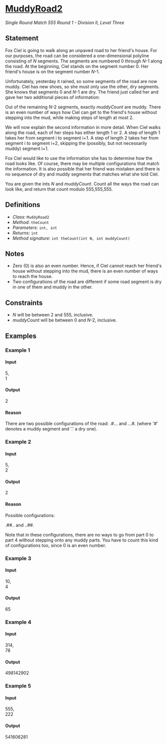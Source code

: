 # [MuddyRoad2](http://community.topcoder.com/tc?module=ProblemDetail&rd=15177&pm=12189)
*Single Round Match 555 Round 1 - Division II, Level Three*

## Statement
Fox Ciel is going to walk along an unpaved road to her friend's house.
For our purposes, the road can be considered a one-dimensional polyline consisting of *N* segments.
The segments are numbered 0 through *N*-1 along the road.
At the beginning, Ciel stands on the segment number 0.
Her friend's house is on the segment number *N*-1.

Unfortunately, yesterday it rained, so some segments of the road are now muddy.
Ciel has new shoes, so she must only use the other, dry segments.
She knows that segments 0 and *N*-1 are dry.
The friend just called her and gave her two additional pieces of information:

Out of the remaining *N*-2 segments, exactly *muddyCount* are muddy.
There is an even number of ways how Ciel can get to the friend's house without stepping into the mud, while making steps of length at most 2.

We will now explain the second information in more detail.
When Ciel walks along the road, each of her steps has either length 1 or 2.
A step of length 1 takes her from segment i to segment i+1.
A step of length 2 takes her from segment i to segment i+2, skipping the (possibly, but not necessarily muddy) segment i+1.

Fox Ciel would like to use the information she has to determine how the road looks like.
Of course, there may be multiple configurations that match the information.
It is also possible that her friend was mistaken and there is no sequence of dry and muddy segments that matches what she told Ciel.

You are given the ints *N* and *muddyCount*.
Count all the ways the road can look like, and return that count modulo 555,555,555.

## Definitions
- *Class*: `MuddyRoad2`
- *Method*: `theCount`
- *Parameters*: `int, int`
- *Returns*: `int`
- *Method signature*: `int theCount(int N, int muddyCount)`

## Notes
- Zero (0) is also an even number. Hence, if Ciel cannot reach her friend's house without stepping into the mud, there is an even number of ways to reach the house.
- Two configurations of the road are different if some road segment is dry in one of them and muddy in the other.

## Constraints
- *N* will be between 2 and 555, inclusive.
- *muddyCount* will be between 0 and *N*-2, inclusive.

## Examples
### Example 1
#### Input
<c>5,<br />1</c>
#### Output
<c>2</c>
#### Reason
There are two possible configurations of the road: 
.#...
and
...#. (where '#' denotes a muddy segment and '.' a dry one).

### Example 2
#### Input
<c>5,<br />2</c>
#### Output
<c>2</c>
#### Reason
Possible configurations:

.##..
and
..##.

Note that in these configurations, there are no ways to go from part 0 to part 4 without stepping onto any muddy parts. You have to count this kind of configurations too, since 0 is an even number.

### Example 3
#### Input
<c>10,<br />4</c>
#### Output
<c>65</c>
### Example 4
#### Input
<c>314,<br />78</c>
#### Output
<c>498142902</c>
### Example 5
#### Input
<c>555,<br />222</c>
#### Output
<c>541606281</c>

